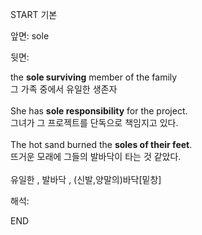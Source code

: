 START
기본

앞면:
sole


뒷면:
<div>the <b>sole surviving</b> member of the family </div><div>그 가족 중에서 유일한 생존자</div><div><br></div><div><div>She has <b>sole responsibility</b> for the project. </div><div>그녀가 그 프로젝트를 단독으로 책임지고 있다.</div></div><div><br></div><div><div>The hot sand burned the <b>soles of their feet</b>. </div><div>뜨거운 모래에 그들의 발바닥이 타는 것 같았다.</div></div><div><br></div><div>유일한 , 발바닥 , (신발,양말의)바닥[밑창]</div>


해석:

END
